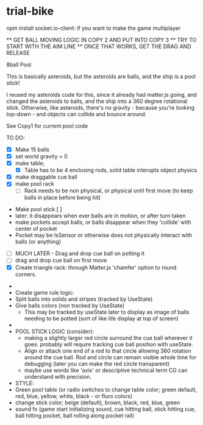# trial-bike

npm install socket.io-client: if you want to make the game multiplayer

** GET BALL MOVING LOGIC IN COPY 2 AND PUT INTO COPY 3
** TRY TO START WITH THE AIM LINE
** ONCE THAT WORKS, GET THE DRAG AND RELEASE






8ball Pool

This is basically asteroids, but the asteroids are balls, and the ship is a pool stick!

I reused my asteroids code for this, since it already had matter.js going, and changed the asteroids to balls, and the ship into a 360 degree rotational stick. Otherwise, like asteroids, there's no gravity - because you're looking top-down - and objects can collide and bounce around.



See Copy1 for current pool code


TO DO:
- [x] Make 15 balls
- [x] set world gravity = 0
- [x] make table;
  - [x] Table has to be 4 enclosing rods, solid table interupts object physics
- [x] make draggable cue ball
- [x] make pool rack 
  - [ ] Rack needs to be non physical, or physical until first move (to keep balls in place before being hit)
- Make pool stick [ ]
- later: it disappears when ever balls are in motion, or after turn taken
- make pockets accept balls, or balls disappear when they 'collide' with center of pocket
- Pocket may be IsSensor or otherwise does not physically interact with balls (or anything)
-  [ ] MUCH LATER - Drag and drop cue ball on potting it
-  [ ] drag and drop cue ball on first move 
- [x] Create triangle rack: through Matter.js 'chamfer' option to round corners.
- 
- Create game rule logic:
- Split balls into solids and stripes (tracked by UseState)
- Give balls colors (non tracked by UseState)
  - This may be tracked by useState later to display as image of balls needing to be potted (sort of like life display at top of screen)
- 
-  POOL STICK LOGIC (consider):
   -  making a slightly larger red circle surround the cue ball wherever it goes. probably will require tracking cue ball position with useState. 
   -  Align or attack one end of a rod to that circle allowing 360 rotation around the cue ball. Rod and circle can remain visible whole time for debugging (later you can make the red circle transparent)
   -  maybe use words like 'axis' or descriptive technical term CG can understand with precision.
-  STYLE:
-  Green pool table (or radio switches to change table color; green default, red, blue, yellow, white, black - or fluro colors)
-  change stick color; beige (default), brown, black, red, blue, green
-  sound fx (game start initializing sound, cue hitting ball, stick hitting cue, ball hitting pocket, ball rolling along pocket rail)